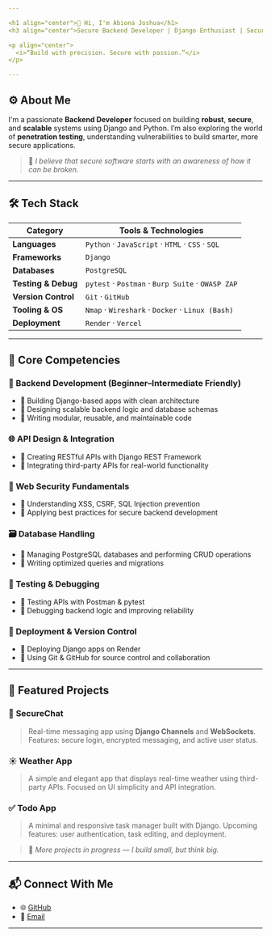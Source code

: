 ```yaml
---

<h1 align="center">👋 Hi, I'm Abiona Joshua</h1>
<h3 align="center">Secure Backend Developer | Django Enthusiast | Security Explorer</h3>

<p align="center">
  <i>“Build with precision. Secure with passion.”</i>
</p>

---
```


## ⚙️ About Me

I'm a passionate **Backend Developer** focused on building **robust**, **secure**, and **scalable** systems using Django and Python.
I’m also exploring the world of **penetration testing**, understanding vulnerabilities to build smarter, more secure applications.

> 🧠 *I believe that secure software starts with an awareness of how it can be broken.*

---

## 🛠️ Tech Stack

| Category            | Tools & Technologies                              |
| ------------------- | ------------------------------------------------- |
| **Languages**       | `Python` · `JavaScript` · `HTML` · `CSS` · `SQL`  |
| **Frameworks**      | `Django`                                          |
| **Databases**       | `PostgreSQL`                                      |
| **Testing & Debug** | `pytest` · `Postman` · `Burp Suite` · `OWASP ZAP` |
| **Version Control** | `Git` · `GitHub`                                  |
| **Tooling & OS**    | `Nmap` · `Wireshark` · `Docker` · `Linux (Bash)`  |
| **Deployment**      | `Render` · `Vercel`                               |

---

## 💼 Core Competencies

### 🧱 Backend Development (Beginner–Intermediate Friendly)

* 🔹 Building Django-based apps with clean architecture
* 🔹 Designing scalable backend logic and database schemas
* 🔹 Writing modular, reusable, and maintainable code

### 🌐 API Design & Integration

* 🔹 Creating RESTful APIs with Django REST Framework
* 🔹 Integrating third-party APIs for real-world functionality

### 🔐 Web Security Fundamentals

* 🔹 Understanding XSS, CSRF, SQL Injection prevention
* 🔹 Applying best practices for secure backend development

### 🗃️ Database Handling

* 🔹 Managing PostgreSQL databases and performing CRUD operations
* 🔹 Writing optimized queries and migrations

### 🧪 Testing & Debugging

* 🔹 Testing APIs with Postman & pytest
* 🔹 Debugging backend logic and improving reliability

### 🚀 Deployment & Version Control

* 🔹 Deploying Django apps on Render
* 🔹 Using Git & GitHub for source control and collaboration

---

## 🚀 Featured Projects

### 🔐 **SecureChat**

> Real-time messaging app using **Django Channels** and **WebSockets**.
> Features: secure login, encrypted messaging, and active user status.

### ☀️ **Weather App**

> A simple and elegant app that displays real-time weather using third-party APIs.
> Focused on UI simplicity and API integration.

### ✅ **Todo App**

> A minimal and responsive task manager built with Django.
> Upcoming features: user authentication, task editing, and deployment.

> 📌 *More projects in progress — I build small, but think big.*

---

## 📬 Connect With Me

* 🌐 [GitHub](https://github.com/abionajoshua1)
* 📧 [Email](mailto:joshabiona1@gmail.com)

---
